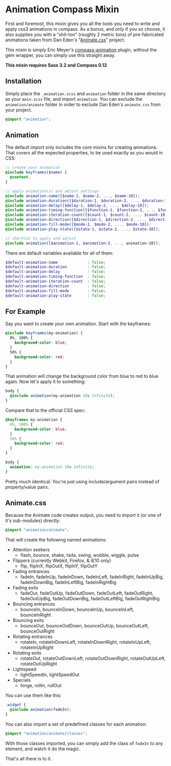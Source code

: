 Animation Compass Mixin
========================

First and foremost, 
this mixin gives you all the tools you need 
to write and apply css3 animations in compass. 
As a bonus, and only if you so choose, 
it also supplies you with a "shit-ton" 
(roughly 2 metric tons) 
of pre-fabricated animations 
taken from Dan Eden's 
"[Animate.css](http://daneden.me/animate/)" project.

This mixin is simply Eric Meyer's [compass-animation](https://github.com/ericam/compass-animation) plugin, without the gem wrapper, you can simply use this straight away.

**This mixin requires
Sass 3.2 and 
Compass 0.12**

## Installation

Simply place the `_animation.scss` and `animation` folder in the same directory as your `main.scss` file, and import `animation`. You can exclude the `animation/animate` folder in order to exclude Dan Eden's `animate.css` from your project.

```scss
@import "animation";
```

## Animation

The default import only includes the core mixins for creating animations. 
That covers all the expected properties, 
to be used exactly as you would in CSS:

```scss
// create your animation
@include keyframes($name) {
  @content;
}

// apply animation(s) and adjust settings
@include animation-name([$name-1, $name-2, ..., $name-10]);
@include animation-duration([$duration-1, $duration-2, ..., $duration-10]);
@include animation-delay([$delay-1, $delay-2, ..., $delay-10]);
@include animation-timing-function([$function-1, $function-2, ..., $function-10]);
@include animation-iteration-count([$count-1, $count-2, ..., $count-10]);
@include animation-direction([$direction-1, $direction-2, ..., $direction-10]);
@include animation-fill-mode([$mode-1, $mode-2, ..., $mode-10]);
@include animation-play-state([$state-1, $state-2, ..., $state-10]);

// shortcut to apply and adjust
@include animation([$animation-1, $animation-2, ..., animation-10]);
```

There are default variables available for all of them:

```scss
$default-animation-name             : false;
$default-animation-duration         : false;
$default-animation-delay            : false;
$default-animation-timing-function  : false;
$default-animation-iteration-count  : false;
$default-animation-direction        : false;
$default-animation-fill-mode        : false;
$default-animation-play-state       : false;
```

## For Example

Say you want to create your own animation. 
Start with the keyframes:

```scss
@include keyframes(my-animation) {
  0%, 100% {
    background-color: blue;
  }
  50% {
    background-color: red;
  }
}
```

That animation will change the background color 
from blue to red to blue again. 
Now let's apply it to something:

```scss
body {
  @include animation(my-animation 10s infinite);
}
```

Compare that to the official CSS spec:

```css
@keyframes my-animation {
  0%, 100% {
    background-color: blue;
  }
  50% {
    background-color: red;
  }
}

body {
  animation: my-animation 10s infinite;
}
```

Pretty much identical. 
You're just using include/argument pairs 
instead of property/value pairs.

## Animate.css

Because the Animate code creates output, 
you need to import it (or one of it's sub-modules) directly:

```scss
@import "animation/animate";
```

That will create the following named animations:

- Attention seekers
  - flash, bounce, shake, tada, swing, wobble, wiggle, pulse
- Flippers (currently Webkit, Firefox, & IE10 only)
  - flip, flipInX, flipOutX, flipInY, flipOutY
- Fading entrances
  - fadeIn, fadeInUp, fadeInDown, fadeInLeft, fadeInRight, 
    fadeInUpBig, fadeInDownBig, fadeInLeftBig, fadeInRightBig
- Fading exits
  - fadeOut, fadeOutUp, fadeOutDown, fadeOutLeft, fadeOutRight,
    fadeOutUpBig, fadeOutDownBig, fadeOutLeftBig, fadeOutRightBig
- Bouncing entrances
  - bounceIn, bounceInDown, bounceInUp, bounceInLeft, bounceInRight
- Bouncing exits
  - bounceOut, bounceOutDown, bounceOutUp, 
    bounceOutLeft, bounceOutRight
- Rotating entrances
  - rotateIn, rotateInDownLeft, rotateInDownRight, 
    rotateInUpLeft, rotateInUpRight
- Rotating exits
  - rotateOut, rotateOutDownLeft, rotateOutDownRight, 
    rotateOutUpLeft, rotateOutUpRight
- Lightspeed
  - lightSpeedIn, lightSpeedOut
- Specials
  - hinge, rollIn, rollOut

You can use them like this:

```scss
.widget {
  @include animation(fadeIn);
}
```

You can also import a set of predefined classes for each animation:

```scss
@import "animation/animate/classes";
```

With those classes imported, 
you can simply add the class of `fadeIn` to any element, 
and watch it do the magic. 

That's all there is to it.

